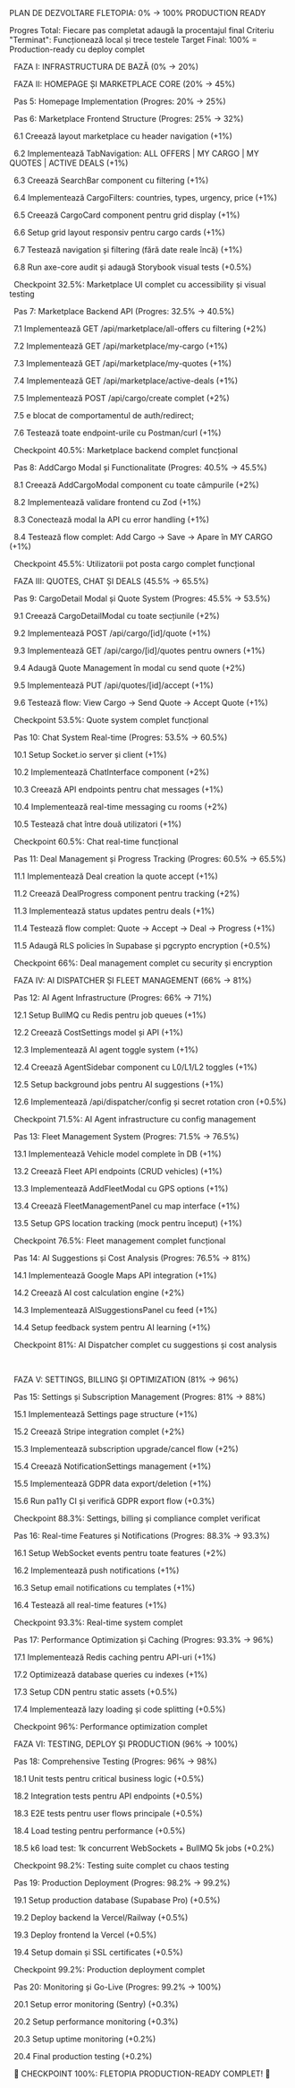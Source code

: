 

PLAN DE DEZVOLTARE FLETOPIA: 0% → 100% PRODUCTION READY

Progres Total: Fiecare pas completat adaugă la procentajul final Criteriu "Terminat": Funcționează local și trece testele Target Final: 100% = Production-ready cu deploy complet



&nbsp;   FAZA I: INFRASTRUCTURA DE BAZĂ (0% → 20%)

&nbsp;   FAZA II: HOMEPAGE ȘI MARKETPLACE CORE (20% → 45%)

&nbsp;       Pas 5: Homepage Implementation (Progres: 20% → 25%)

&nbsp;       Pas 6: Marketplace Frontend Structure (Progres: 25% → 32%)

&nbsp;           6.1 Creează layout marketplace cu header navigation (+1%)

&nbsp;           6.2 Implementează TabNavigation: ALL OFFERS | MY CARGO | MY QUOTES | ACTIVE DEALS (+1%)

&nbsp;           6.3 Creează SearchBar component cu filtering (+1%)

&nbsp;           6.4 Implementează CargoFilters: countries, types, urgency, price (+1%)

&nbsp;           6.5 Creează CargoCard component pentru grid display (+1%)

&nbsp;           6.6 Setup grid layout responsiv pentru cargo cards (+1%)

&nbsp;           6.7 Testează navigation și filtering (fără date reale încă) (+1%)

&nbsp;           6.8 Run axe-core audit și adaugă Storybook visual tests (+0.5%)

&nbsp;           Checkpoint 32.5%: Marketplace UI complet cu accessibility și visual testing

&nbsp;       Pas 7: Marketplace Backend API (Progres: 32.5% → 40.5%)

&nbsp;           7.1 Implementează GET /api/marketplace/all-offers cu filtering (+2%)

&nbsp;           7.2 Implementează GET /api/marketplace/my-cargo (+1%)

&nbsp;           7.3 Implementează GET /api/marketplace/my-quotes (+1%)

&nbsp;           7.4 Implementează GET /api/marketplace/active-deals (+1%)

&nbsp;           7.5 Implementează POST /api/cargo/create complet (+2%)

&nbsp;           7.5 e blocat de comportamentul de auth/redirect;

&nbsp;           7.6 Testează toate endpoint-urile cu Postman/curl (+1%)

&nbsp;           Checkpoint 40.5%: Marketplace backend complet funcțional

&nbsp;       Pas 8: AddCargo Modal și Functionalitate (Progres: 40.5% → 45.5%)

&nbsp;           8.1 Creează AddCargoModal component cu toate câmpurile (+2%)

&nbsp;           8.2 Implementează validare frontend cu Zod (+1%)

&nbsp;           8.3 Conectează modal la API cu error handling (+1%)

&nbsp;           8.4 Testează flow complet: Add Cargo → Save → Apare în MY CARGO (+1%)

&nbsp;           Checkpoint 45.5%: Utilizatorii pot posta cargo complet funcțional

&nbsp;   FAZA III: QUOTES, CHAT ȘI DEALS (45.5% → 65.5%)

&nbsp;       Pas 9: CargoDetail Modal și Quote System (Progres: 45.5% → 53.5%)

&nbsp;           9.1 Creează CargoDetailModal cu toate secțiunile (+2%)

&nbsp;           9.2 Implementează POST /api/cargo/\[id]/quote (+1%)

&nbsp;           9.3 Implementează GET /api/cargo/\[id]/quotes pentru owners (+1%)

&nbsp;           9.4 Adaugă Quote Management în modal cu send quote (+2%)

&nbsp;           9.5 Implementează PUT /api/quotes/\[id]/accept (+1%)

&nbsp;           9.6 Testează flow: View Cargo → Send Quote → Accept Quote (+1%)

&nbsp;           Checkpoint 53.5%: Quote system complet funcțional

&nbsp;       Pas 10: Chat System Real-time (Progres: 53.5% → 60.5%)

&nbsp;           10.1 Setup Socket.io server și client (+1%)

&nbsp;           10.2 Implementează ChatInterface component (+2%)

&nbsp;           10.3 Creează API endpoints pentru chat messages (+1%)

&nbsp;           10.4 Implementează real-time messaging cu rooms (+2%)

&nbsp;           10.5 Testează chat între două utilizatori (+1%)

&nbsp;           Checkpoint 60.5%: Chat real-time funcțional

&nbsp;       Pas 11: Deal Management și Progress Tracking (Progres: 60.5% → 65.5%)

&nbsp;           11.1 Implementează Deal creation la quote accept (+1%)

&nbsp;           11.2 Creează DealProgress component pentru tracking (+2%)

&nbsp;           11.3 Implementează status updates pentru deals (+1%)

&nbsp;           11.4 Testează flow complet: Quote → Accept → Deal → Progress (+1%)

&nbsp;           11.5 Adaugă RLS policies în Supabase și pgcrypto encryption (+0.5%)

&nbsp;           Checkpoint 66%: Deal management complet cu security și encryption

&nbsp;   FAZA IV: AI DISPATCHER ȘI FLEET MANAGEMENT (66% → 81%)

&nbsp;       Pas 12: AI Agent Infrastructure (Progres: 66% → 71%)

&nbsp;           12.1 Setup BullMQ cu Redis pentru job queues (+1%)

&nbsp;           12.2 Creează CostSettings model și API (+1%)

&nbsp;           12.3 Implementează AI agent toggle system (+1%)

&nbsp;           12.4 Creează AgentSidebar component cu L0/L1/L2 toggles (+1%)

&nbsp;           12.5 Setup background jobs pentru AI suggestions (+1%)

&nbsp;           12.6 Implementează /api/dispatcher/config și secret rotation cron (+0.5%)

&nbsp;           Checkpoint 71.5%: AI Agent infrastructure cu config management

&nbsp;       Pas 13: Fleet Management System (Progres: 71.5% → 76.5%)

&nbsp;           13.1 Implementează Vehicle model complete în DB (+1%)

&nbsp;           13.2 Creează Fleet API endpoints (CRUD vehicles) (+1%)

&nbsp;           13.3 Implementează AddFleetModal cu GPS options (+1%)

&nbsp;           13.4 Creează FleetManagementPanel cu map interface (+1%)

&nbsp;           13.5 Setup GPS location tracking (mock pentru început) (+1%)

&nbsp;           Checkpoint 76.5%: Fleet management complet funcțional

&nbsp;       Pas 14: AI Suggestions și Cost Analysis (Progres: 76.5% → 81%)

&nbsp;           14.1 Implementează Google Maps API integration (+1%)

&nbsp;           14.2 Creează AI cost calculation engine (+2%)

&nbsp;           14.3 Implementează AISuggestionsPanel cu feed (+1%)

&nbsp;           14.4 Setup feedback system pentru AI learning (+1%)

&nbsp;           Checkpoint 81%: AI Dispatcher complet cu suggestions și cost analysis

&nbsp;    

&nbsp;   FAZA V: SETTINGS, BILLING ȘI OPTIMIZATION (81% → 96%)

&nbsp;       Pas 15: Settings și Subscription Management (Progres: 81% → 88%)

&nbsp;           15.1 Implementează Settings page structure (+1%)

&nbsp;           15.2 Creează Stripe integration complet (+2%)

&nbsp;           15.3 Implementează subscription upgrade/cancel flow (+2%)

&nbsp;           15.4 Creează NotificationSettings management (+1%)

&nbsp;           15.5 Implementează GDPR data export/deletion (+1%)

&nbsp;           15.6 Run pa11y CI și verifică GDPR export flow (+0.3%)

&nbsp;           Checkpoint 88.3%: Settings, billing și compliance complet verificat

&nbsp;       Pas 16: Real-time Features și Notifications (Progres: 88.3% → 93.3%)

&nbsp;           16.1 Setup WebSocket events pentru toate features (+2%)

&nbsp;           16.2 Implementează push notifications (+1%)

&nbsp;           16.3 Setup email notifications cu templates (+1%)

&nbsp;           16.4 Testează all real-time features (+1%)

&nbsp;           Checkpoint 93.3%: Real-time system complet

&nbsp;       Pas 17: Performance Optimization și Caching (Progres: 93.3% → 96%)

&nbsp;           17.1 Implementează Redis caching pentru API-uri (+1%)

&nbsp;           17.2 Optimizează database queries cu indexes (+1%)

&nbsp;           17.3 Setup CDN pentru static assets (+0.5%)

&nbsp;           17.4 Implementează lazy loading și code splitting (+0.5%)

&nbsp;           Checkpoint 96%: Performance optimization complet

&nbsp;   FAZA VI: TESTING, DEPLOY ȘI PRODUCTION (96% → 100%)

&nbsp;       Pas 18: Comprehensive Testing (Progres: 96% → 98%)

&nbsp;           18.1 Unit tests pentru critical business logic (+0.5%)

&nbsp;           18.2 Integration tests pentru API endpoints (+0.5%)

&nbsp;           18.3 E2E tests pentru user flows principale (+0.5%)

&nbsp;           18.4 Load testing pentru performance (+0.5%)

&nbsp;           18.5 k6 load test: 1k concurrent WebSockets + BullMQ 5k jobs (+0.2%)

&nbsp;           Checkpoint 98.2%: Testing suite complet cu chaos testing

&nbsp;       Pas 19: Production Deployment (Progres: 98.2% → 99.2%)

&nbsp;           19.1 Setup production database (Supabase Pro) (+0.5%)

&nbsp;           19.2 Deploy backend la Vercel/Railway (+0.5%)

&nbsp;           19.3 Deploy frontend la Vercel (+0.5%)

&nbsp;           19.4 Setup domain și SSL certificates (+0.5%)

&nbsp;           Checkpoint 99.2%: Production deployment complet

&nbsp;       Pas 20: Monitoring și Go-Live (Progres: 99.2% → 100%)

&nbsp;           20.1 Setup error monitoring (Sentry) (+0.3%)

&nbsp;           20.2 Setup performance monitoring (+0.3%)

&nbsp;           20.3 Setup uptime monitoring (+0.2%)

&nbsp;           20.4 Final production testing (+0.2%)

&nbsp;           🎉 CHECKPOINT 100%: FLETOPIA PRODUCTION-READY COMPLET! 🎉



